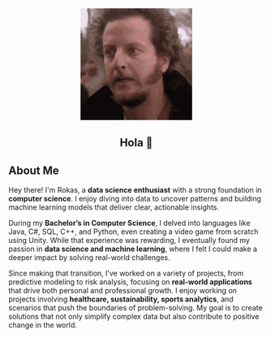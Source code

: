 <div align="center">
  <img src="./images/well-hello.gif" alt="Well Hello" /><br/>
  <h2>Hola 👋</h2>
</div>

## About Me

Hey there! I'm Rokas, a **data science enthusiast** with a strong foundation in **computer science**. I enjoy diving into data to uncover patterns and building machine learning models that deliver clear, actionable insights.

During my **Bachelor’s in Computer Science**, I delved into languages like Java, C#, SQL, C++, and Python, even creating a video game from scratch using Unity. While that experience was rewarding, I eventually found my passion in **data science and machine learning**, where I felt I could make a deeper impact by solving real-world challenges.

Since making that transition, I’ve worked on a variety of projects, from predictive modeling to risk analysis, focusing on **real-world applications** that drive both personal and professional growth. I enjoy working on projects involving **healthcare, sustainability, sports analytics**, and scenarios that push the boundaries of problem-solving. My goal is to create solutions that not only simplify complex data but also contribute to positive change in the world.

<!--
## Skills

- **Programming Languages**: Python, Java, C#, SQL, C++, R
- **Data Science Tools**: pandas, NumPy, scikit-learn, XGBoost, LightGBM, Optuna
- **Machine Learning Techniques**: Hyperparameter tuning, SMOTE, kNN Imputation, Outlier Detection
- **Frameworks/Software**: SQL Server, PostgreSQL, Apache Spark
- **Other**: Git, VS Code, Bash scripting

## Projects

Here are a few projects I'm most proud of:

- **Loan Repayment Prediction**: Developed models to predict loan repayment behavior using features from the Home Credit dataset, applying techniques like SMOTE and hyperparameter tuning to handle class imbalance and optimize performance. [Link to repository]
- **Risk Evaluation Service**: A proof-of-concept project aimed at providing retail banks with risk evaluation as a service, focusing on predicting early, on-time, and late payments. [Link to repository]
- **Data Normalization Pipeline**: Created a reusable normalization function that integrates with machine learning workflows, handling various data splits and preprocessing steps efficiently. [Link to repository]

## Interests 🌱

Outside of work, I have a passion for **nature and botany**, and I’m always curious about new plant species. You’ll also find me enjoying **music** and exploring new **sports**.

## Let’s Connect!

- [LinkedIn](your-linkedin-url)


**SertvytisRokas/SertvytisRokas** is a ✨ _special_ ✨ repository because its `README.md` (this file) appears on your GitHub profile.

Here are some ideas to get you started:

- 🔭 I’m currently working on ...
- 🌱 I’m currently learning ...
- 👯 I’m looking to collaborate on ...
- 🤔 I’m looking for help with ...
- 💬 Ask me about ...
- 📫 How to reach me: ...
- 😄 Pronouns: ...
- ⚡ Fun fact: ...
-->
